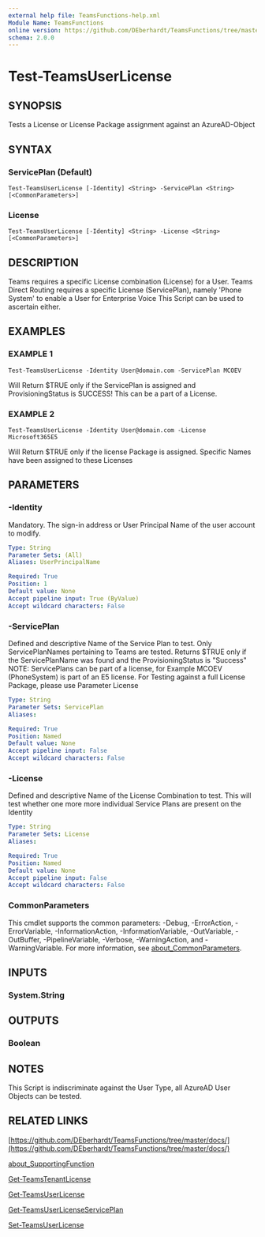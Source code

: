 ```yaml
---
external help file: TeamsFunctions-help.xml
Module Name: TeamsFunctions
online version: https://github.com/DEberhardt/TeamsFunctions/tree/master/docs/
schema: 2.0.0
---
```


# Test-TeamsUserLicense

## SYNOPSIS
Tests a License or License Package assignment against an AzureAD-Object

## SYNTAX

### ServicePlan (Default)
```
Test-TeamsUserLicense [-Identity] <String> -ServicePlan <String> [<CommonParameters>]
```

### License
```
Test-TeamsUserLicense [-Identity] <String> -License <String> [<CommonParameters>]
```

## DESCRIPTION
Teams requires a specific License combination (License) for a User.
Teams Direct Routing requires a specific License (ServicePlan), namely 'Phone System'
to enable a User for Enterprise Voice
This Script can be used to ascertain either.

## EXAMPLES

### EXAMPLE 1
```
Test-TeamsUserLicense -Identity User@domain.com -ServicePlan MCOEV
```

Will Return $TRUE only if the ServicePlan is assigned and ProvisioningStatus is SUCCESS!
This can be a part of a License.

### EXAMPLE 2
```
Test-TeamsUserLicense -Identity User@domain.com -License Microsoft365E5
```

Will Return $TRUE only if the license Package is assigned.
Specific Names have been assigned to these Licenses

## PARAMETERS

### -Identity
Mandatory.
The sign-in address or User Principal Name of the user account to modify.

```yaml
Type: String
Parameter Sets: (All)
Aliases: UserPrincipalName

Required: True
Position: 1
Default value: None
Accept pipeline input: True (ByValue)
Accept wildcard characters: False
```

### -ServicePlan
Defined and descriptive Name of the Service Plan to test.
Only ServicePlanNames pertaining to Teams are tested.
Returns $TRUE only if the ServicePlanName was found and the ProvisioningStatus is "Success"
NOTE: ServicePlans can be part of a license, for Example MCOEV (PhoneSystem) is part of an E5 license.
For Testing against a full License Package, please use Parameter License

```yaml
Type: String
Parameter Sets: ServicePlan
Aliases:

Required: True
Position: Named
Default value: None
Accept pipeline input: False
Accept wildcard characters: False
```

### -License
Defined and descriptive Name of the License Combination to test.
This will test whether one more more individual Service Plans are present on the Identity

```yaml
Type: String
Parameter Sets: License
Aliases:

Required: True
Position: Named
Default value: None
Accept pipeline input: False
Accept wildcard characters: False
```

### CommonParameters
This cmdlet supports the common parameters: -Debug, -ErrorAction, -ErrorVariable, -InformationAction, -InformationVariable, -OutVariable, -OutBuffer, -PipelineVariable, -Verbose, -WarningAction, and -WarningVariable. For more information, see [about_CommonParameters](http://go.microsoft.com/fwlink/?LinkID=113216).

## INPUTS

### System.String
## OUTPUTS

### Boolean
## NOTES
This Script is indiscriminate against the User Type, all AzureAD User Objects can be tested.

## RELATED LINKS

[https://github.com/DEberhardt/TeamsFunctions/tree/master/docs/](https://github.com/DEberhardt/TeamsFunctions/tree/master/docs/)

[about_SupportingFunction]()

[Get-TeamsTenantLicense]()

[Get-TeamsUserLicense]()

[Get-TeamsUserLicenseServicePlan]()

[Set-TeamsUserLicense]()

